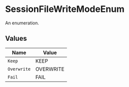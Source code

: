 # SessionFileWriteModeEnum

An enumeration.


## Values

| Name        | Value       |
| ----------- | ----------- |
| `Keep`      | KEEP        |
| `Overwrite` | OVERWRITE   |
| `Fail`      | FAIL        |
